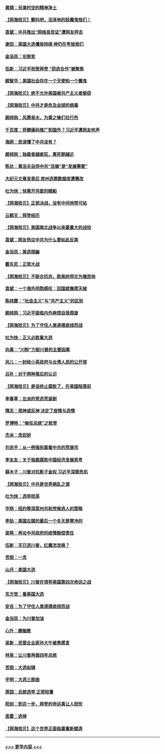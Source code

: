 #### [黄翔：另类时空的精神净土](../pages/nsc993/n12578638.md?t=11272251) 
#### [【网海拾贝】颤抖吧，沼泽地的妖魔鬼怪们！](../pages/nsc993/n12578552.md?t=11272251) 
#### [袁斌：中共推出“网络良民证”遭网友抨击](../pages/nsc993/n12578511.md?t=11272251) 
#### [谢田：美国大选僵局持续 神仍在考验我们](../pages/nsc993/n12577432.md?t=11272251) 
#### [金浴凤：论脱贫](../pages/nsc993/n12576386.md?t=11272251) 
#### [伍新：习近平祝贺拜登 “窃选合作”被聚焦](../pages/nsc993/n12576358.md?t=11272251) 
#### [颜智华：美国社会存在一个天使和一个魔鬼](../pages/nsc993/n12574299.md?t=11272251) 
#### [【网海拾贝】绝不允许美国被共产主义者偷窃](../pages/nsc993/n12573396.md?t=11272251) 
#### [【网海拾贝】中共才是危及全球的病毒](../pages/nsc993/n12571204.md?t=11272251) 
#### [颜纯钩：风萧易水，为黄之锋们壮行色](../pages/nsc993/n12571487.md?t=11272251) 
#### [千百度：将健康码推广到国外？习近平遭网友呛声](../pages/nsc993/n12570808.md?t=11272251) 
#### [海网：您读懂了中共没有？](../pages/nsc993/n12570487.md?t=11272251) 
#### [颜纯钩：独裁者越疯狂，离死期越近](../pages/nsc993/n12569055.md?t=11272251) 
#### [陈达：黄洁夫自供中共“活摘”是“发展需要”](../pages/nsc993/n12568541.md?t=11272251) 
#### [大纪元文章发表后 宾州选票数据库遭篡改](../pages/nsc993/n12568105.md?t=11272251) 
#### [吐为快：快离开共匪的贼船](../pages/nsc993/n12568462.md?t=11272251) 
#### [【网海拾贝】正邪决战，没有中间地带可站](../pages/nsc993/n12568439.md?t=11272251) 
#### [云鹤天：拜登经历](../pages/nsc993/n12567294.md?t=11272251) 
#### [【网海拾贝】美国南北战争以来最重大的战役](../pages/nsc993/n12567247.md?t=11272251) 
#### [袁斌：网友热议中共为什么要如此反美](../pages/nsc993/n12567162.md?t=11272251) 
#### [金浴凤：美选探幽](../pages/nsc993/n12567147.md?t=11272251) 
#### [戴东尼：正邪大战](../pages/nsc993/n12567033.md?t=11272251) 
#### [【网海拾贝】不联合抗共，欧美终将沦为殖民地](../pages/nsc993/n12565068.md?t=11272251) 
#### [袁斌：一个海外同胞感叹：回国就像爬天梯](../pages/nsc993/n12564986.md?t=11272251) 
#### [陈纬霆：“社会主义”与“共产主义”的区别](../pages/nsc993/n12562417.md?t=11272251) 
#### [颜纯钩：习近平面临内外麻烦自我周旋](../pages/nsc993/n12563356.md?t=11272251) 
#### [【网海拾贝】为了守住人类道德底线而战](../pages/nsc993/n12562542.md?t=11272251) 
#### [吐为快：正义必胜看大选](../pages/nsc993/n12561967.md?t=11272251) 
#### [向真：“川粉”力挺川普的主要因素](../pages/nsc993/n12560774.md?t=11272251) 
#### [风儿：一封给小英政府与台湾人民的公开信](../pages/nsc993/n12560581.md?t=11272251) 
#### [吕朴：对于两种落后的认识](../pages/nsc993/n12560492.md?t=11272251) 
#### [【网海拾贝】是该终止腐败了，在美国陷落前](../pages/nsc993/n12559936.md?t=11272251) 
#### [李春草：左派的竞选荒诞剧](../pages/nsc993/n12558380.md?t=11272251) 
#### [隋志：信神或反神 决定了疫情与选情](../pages/nsc993/n12558255.md?t=11272251) 
#### [罗博特：“候任总统”之败登](../pages/nsc993/n12558189.md?t=11272251) 
#### [杰米：念奴娇](../pages/nsc993/n12558174.md?t=11272251) 
#### [刘忠平：从一例强拆案看中共的荒唐司](../pages/nsc993/n12558036.md?t=11272251) 
#### [李友友：关于独裁腐败中国经济发展思考](../pages/nsc993/n12558004.md?t=11272251) 
#### [薛木子：川普对抗影子金权 习近平深感危机](../pages/nsc993/n12557342.md?t=11272251) 
#### [【网海拾贝】中共是世界祸乱之源](../pages/nsc993/n12555353.md?t=11272251) 
#### [吐为快：选举拾英](../pages/nsc993/n12555041.md?t=11272251) 
#### [华旸：纽约等深蓝州共和党候选人的策略](../pages/nsc993/n12554309.md?t=11272251) 
#### [李劼：美国左媒的最后一个冬天是寒冷的](../pages/nsc993/n12552947.md?t=11272251) 
#### [梁鸣：再论中共政府的疫情赔偿责任](../pages/nsc993/n12553012.md?t=11272251) 
#### [伍新：天已选川普，红魔怎改换？](../pages/nsc993/n12552970.md?t=11272251) 
#### [苦胆：一念](../pages/nsc993/n12552957.md?t=11272251) 
#### [山月：美国大选](../pages/nsc993/n12552446.md?t=11272251) 
#### [【网海拾贝】川普在领导美国第四次命运之战](../pages/nsc993/n12551973.md?t=11272251) 
#### [东方觉：看美国大选](../pages/nsc993/n12551647.md?t=11272251) 
#### [安吉：为了守住人类道德底线而战](../pages/nsc993/n12551111.md?t=11272251) 
#### [金浴凤：为川普加油](../pages/nsc993/n12551085.md?t=11272251) 
#### [心升：醒脑歌](../pages/nsc993/n12550984.md?t=11272251) 
#### [吴新：民营企业家孙大午被黑感言](../pages/nsc993/n12550656.md?t=11272251) 
#### [林泉：让川普再做四年总统](../pages/nsc993/n12550640.md?t=11272251) 
#### [苦胆：大选如镜](../pages/nsc993/n12550630.md?t=11272251) 
#### [宇明：大选三部曲](../pages/nsc993/n12550603.md?t=11272251) 
#### [莲园：总统选举 正邪较量](../pages/nsc993/n12550594.md?t=11272251) 
#### [阳剑：到这一步，拜登的命运真让人担忧](../pages/nsc993/n12549093.md?t=11272251) 
#### [高雷：选择](../pages/nsc993/n12549087.md?t=11272251) 
#### [【网海拾贝】这个世界正面临着重新塑造](../pages/nsc993/n12548326.md?t=11272251) 

----
#### [ >>> 更早内容 <<< ](../indexes/nsc993-earlier.md)
